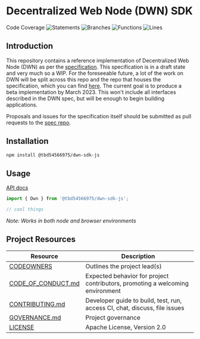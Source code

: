 <!-- @format -->

# Decentralized Web Node (DWN) SDK

Code Coverage
![Statements](https://img.shields.io/badge/statements-94.71%25-brightgreen.svg?style=flat) ![Branches](https://img.shields.io/badge/branches-94.21%25-brightgreen.svg?style=flat) ![Functions](https://img.shields.io/badge/functions-91.76%25-brightgreen.svg?style=flat) ![Lines](https://img.shields.io/badge/lines-94.71%25-brightgreen.svg?style=flat)

## Introduction

This repository contains a reference implementation of Decentralized Web Node (DWN) as per the [specification](https://identity.foundation/decentralized-web-node/spec/). This specification is in a draft state and very much so a WIP. For the foreseeable future, a lot of the work on DWN will be split across this repo and the repo that houses the specification, which you can find [here](https://github.com/decentralized-identity/decentralized-web-node). The current goal is to produce a beta implementation by March 2023. This won't include all interfaces described in the DWN spec, but will be enough to begin building applications.

Proposals and issues for the specification itself should be submitted as pull requests to the [spec repo](https://github.com/decentralized-identity/decentralized-web-node).

## Installation

```bash
npm install @tbd54566975/dwn-sdk-js
```

## Usage

[API docs](https://tbd54566975.github.io/dwn-sdk-js/)

```javascript
import { Dwn } from '@tbd54566975/dwn-sdk-js';

// cool things
```

_Note: Works in both node and browser environments_

## Project Resources

| Resource                                                                                     | Description                                                                   |
| -------------------------------------------------------------------------------------------- | ----------------------------------------------------------------------------- |
| [CODEOWNERS](https://github.com/TBD54566975/dwn-sdk-js/blob/main/CODEOWNERS)                 | Outlines the project lead(s)                                                  |
| [CODE_OF_CONDUCT.md](https://github.com/TBD54566975/dwn-sdk-js/blob/main/CODE_OF_CONDUCT.md) | Expected behavior for project contributors, promoting a welcoming environment |
| [CONTRIBUTING.md](https://github.com/TBD54566975/dwn-sdk-js/blob/main/CONTRIBUTING.md)       | Developer guide to build, test, run, access CI, chat, discuss, file issues    |
| [GOVERNANCE.md](https://github.com/TBD54566975/dwn-sdk-js/blob/main/GOVERNANCE.md)           | Project governance                                                            |
| [LICENSE](https://github.com/TBD54566975/dwn-sdk-js/blob/main/LICENSE)                       | Apache License, Version 2.0                                                   |
